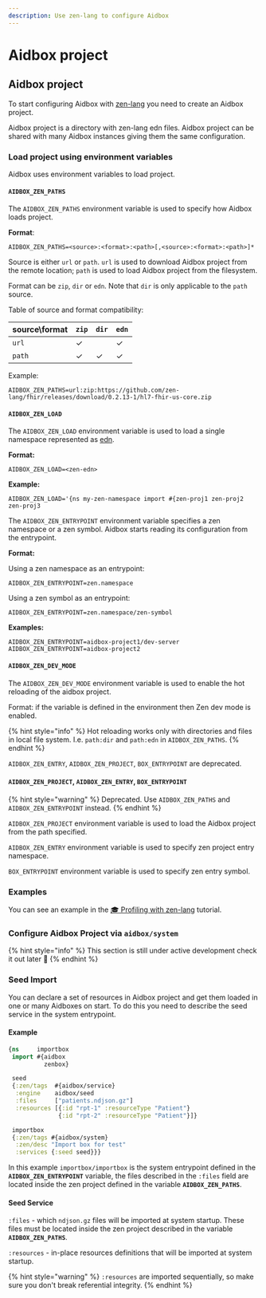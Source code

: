 ```yaml
---
description: Use zen-lang to configure Aidbox
---
```


# Aidbox project

## Aidbox project

To start configuring Aidbox with [zen-lang](https://github.com/zen-lang/zen) you need to create an Aidbox project.

Aidbox project is a directory with zen-lang edn files. Aidbox project can be shared with many Aidbox instances giving them the same configuration.

### Load project using environment variables

Aidbox uses environment variables to load project.

#### `AIDBOX_ZEN_PATHS`

The `AIDBOX_ZEN_PATHS` environment variable is used to specify how Aidbox loads project.

**Format**:

```
AIDBOX_ZEN_PATHS=<source>:<format>:<path>[,<source>:<format>:<path>]*
```

Source is either `url` or `path`. `url` is used to download Aidbox project from the remote location; `path` is used to load Aidbox project from the filesystem.

Format can be `zip`, `dir` or `edn`. Note that `dir` is only applicable to the `path` source.

Table of source and format compatibility:

| source\format | `zip` | `dir` | `edn` |
| ------------- | ----- | ----- | ----- |
| `url`         | ✓     |       | ✓     |
| `path`        | ✓     | ✓     | ✓     |

Example:

```
AIDBOX_ZEN_PATHS=url:zip:https://github.com/zen-lang/fhir/releases/download/0.2.13-1/hl7-fhir-us-core.zip
```

#### `AIDBOX_ZEN_LOAD`

The `AIDBOX_ZEN_LOAD` environment variable is used to load a single namespace represented as [edn](https://github.com/edn-format/edn).

**Format:**

```
AIDBOX_ZEN_LOAD=<zen-edn>
```

**Example:**

```
AIDBOX_ZEN_LOAD='{ns my-zen-namespace import #{zen-proj1 zen-proj2 zen-proj3
```

The `AIDBOX_ZEN_ENTRYPOINT` environment variable specifies a zen namespace or a zen symbol. Aidbox starts reading its configuration from the entrypoint.

**Format:**

Using a zen namespace as an entrypoint:

```
AIDBOX_ZEN_ENTRYPOINT=zen.namespace
```

Using a zen symbol as an entrypoint:

```
AIDBOX_ZEN_ENTRYPOINT=zen.namespace/zen-symbol
```

**Examples:**

```
AIDBOX_ZEN_ENTRYPOINT=aidbox-project1/dev-server
AIDBOX_ZEN_ENTRYPOINT=aidbox-project2
```

#### `AIDBOX_ZEN_DEV_MODE`

The `AIDBOX_ZEN_DEV_MODE` environment variable is used to enable the hot reloading of the aidbox project.

Format: if the variable is defined in the environment then Zen dev mode is enabled.

{% hint style="info" %}
Hot reloading works only with directories and files in local file system. I.e. `path:dir` and `path:edn` in `AIDBOX_ZEN_PATHS`.
{% endhint %}

`AIDBOX_ZEN_ENTRY`, `AIDBOX_ZEN_PROJECT`, `BOX_ENTRYPOINT` are deprecated.&#x20;

#### `AIDBOX_ZEN_PROJECT`, `AIDBOX_ZEN_ENTRY`, `BOX_ENTRYPOINT`

{% hint style="warning" %}
Deprecated. Use `AIDBOX_ZEN_PATHS` and `AIDBOX_ZEN_ENTRYPOINT` instead.
{% endhint %}

`AIDBOX_ZEN_PROJECT` environment variable is used to load the Aidbox project from the path specified.

&#x20;`AIDBOX_ZEN_ENTRY` environment variable is used to specify zen project entry namespace.

`BOX_ENTRYPOINT` environment variable is used to specify zen entry symbol.

### Examples

You can see an example in the [🎓 Profiling with zen-lang](../profiling-and-validation/profiling-with-zen-lang/extend-an-ig-with-a-custom-zen-profile.md) tutorial.

### Configure Aidbox Project via `aidbox/system`

{% hint style="info" %}
This section is still under active development check it out later 🚧
{% endhint %}

### Seed Import

You can declare a set of resources in Aidbox project and get them loaded in one or many Aidboxes on start. To do this you need to describe the seed service in the system entrypoint.

#### Example

```clojure
{ns     importbox
 import #{aidbox
          zenbox}

 seed
 {:zen/tags  #{aidbox/service}
  :engine    aidbox/seed
  :files     ["patients.ndjson.gz"]
  :resources [{:id "rpt-1" :resourceType "Patient"}
              {:id "rpt-2" :resourceType "Patient"}]}

 importbox
 {:zen/tags #{aidbox/system}
  :zen/desc "Import box for test"
  :services {:seed seed}}}
```

In this example `importbox/importbox` is the system entrypoint defined in the **`AIDBOX_ZEN_ENTRYPOINT`** variable, the files described in the `:files` field are located inside the zen project defined in the variable **`AIDBOX_ZEN_PATHS`**.

#### Seed Service

`:files` - which `ndjson.gz` files will be imported at system startup. These files must be located inside the zen project described in the variable **`AIDBOX_ZEN_PATHS`**.

`:resources` - in-place resources definitions that will be imported at system startup.

{% hint style="warning" %}
`:resources` are imported sequentially, so make sure you don't break referential integrity.
{% endhint %}
